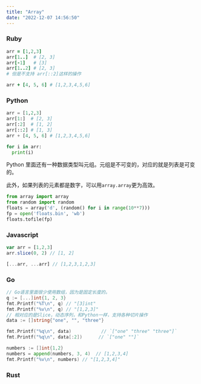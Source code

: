 ```yaml
---
title: "Array"
date: "2022-12-07 14:56:50"
---
```


### Ruby

```ruby
arr = [1,2,3]
arr[1..]  # [2, 3]
arr[-1]   # [3]
arr[1..2] # [2, 3]
# 但是不支持 arr[::2]这样的操作

arr + [4, 5, 6] # [1,2,3,4,5,6]
```

### Python

```python
arr = [1,2,3]
arr[1:]  # [2, 3]
arr[:2]  # [1, 2]
arr[::2] # [1, 3]
arr + [4, 5, 6] # [1,2,3,4,5,6]

for i in arr:
  print(i)
```

Python 里面还有一种数据类型叫元组。元组是不可变的，对应的就是列表是可变的。

此外，如果列表的元素都是数字，可以用`array.array`更为高效。

```python
from array import array
from random import random
floats = array('d', (random() for i in range(10**7)))
fp = open('floats.bin', 'wb')
floats.tofile(fp)
```

### Javascript

```javascript
var arr = [1,2,3]
arr.slice(0, 2) // [1, 2]

[...arr, ...arr] // [1,2,3,1,2,3]
```

### Go

```go
// Go语言里面很少使用数组，因为是固定长度的。
q := [...]int{1, 2, 3}
fmt.Printf("%T\n", q) // "[3]int"
fmt.Printf("%v\n", q) // "[1,2,3]"
// 相对应的是Slice，动态序列，和Python一样，支持各种切片操作
data := []string{"one", "", "three"}

fmt.Printf("%q\n", data)           // `["one" "three" "three"]`
fmt.Printf("%q\n", data[:2])      // `["one" ""]`

numbers := []int{1,2}
numbers = append(numbers, 3, 4)  // [1,2,3,4]
fmt.Printf("%v\n", numbers) // "[1,2,3,4]"
```

### Rust

```rust

```
